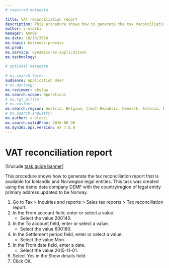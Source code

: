 ```yaml
--- 
# required metadata 
 
title: VAT reconciliation report
description: This procedure shows how to generate the tax reconciliation report that is available for Icelandic and Norwegian legal entities. 
author: v-oloski
manager: AnnBe 
ms.date: 10/13/2016
ms.topic: business-process 
ms.prod:  
ms.service: dynamics-ax-applications 
ms.technology:  
 
# optional metadata 
 
# ms.search.form:   
audience: Application User 
# ms.devlang:  
ms.reviewer: shylaw
ms.search.scope: Operations 
# ms.tgt_pltfrm:  
# ms.custom:  
ms.search.region: Austria, Belgium, Czech Republic, Denmark, Estonia, Finland, France, Germany, Hungary, Ireland, Italy, Latvia, Lithuania, Netherlands, Poland, Spain, Sweden, United Kingdom
# ms.search.industry: 
ms.author: v-oloski
ms.search.validFrom: 2016-06-30 
ms.dyn365.ops.version: AX 7.0.0 
---
```

# VAT reconciliation report

[!include [task guide banner](../../includes/task-guide-banner.md)]

This procedure shows how to generate the tax reconciliation report that is available for Icelandic and Norwegian legal entities. This task was created using the demo data company DEMF with the country/region of legal entity primary address updated to be Norway.

1. Go to Tax > Inquiries and reports > Sales tax reports > Tax reconciliation report.
2. In the From account field, enter or select a value.
    * Select the value 200140.  
3. In the To account field, enter or select a value.
    * Select the value 600180.  
4. In the Settlement period field, enter or select a value.
    * Select the value Mon.  
5. In the From date field, enter a date.
    * Select the value 2015-11-01.  
6. Select Yes in the Show details field.
7. Click OK.


